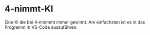# 4-nimmt-KI
Eine KI die bei 4-mnimmt immer gewinnt.
Am einfachsten ist es in das Programm in VS-Code auszuführen. 
